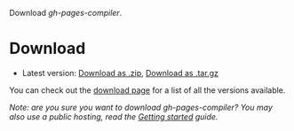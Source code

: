 Download *gh-pages-compiler*.

# Download

* Latest version: [Download as .zip](https://github.com/mnapoli/gh-pages-compiler/zipball/master),
[Download as .tar.gz](https://github.com/mnapoli/gh-pages-compiler/tarball/master)

You can check out the [download page](https://github.com/mnapoli/gh-pages-compiler/downloads)
for a list of all the versions available.

*Note: are you sure you want to download gh-pages-compiler?
You may also use a public hosting, read the [Getting started](doc/getting-started) guide.*
